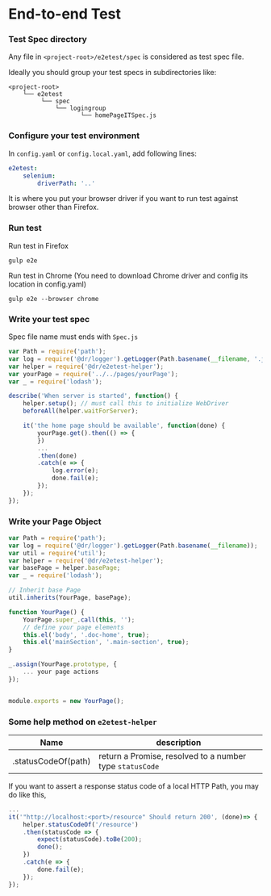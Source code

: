End-to-end Test
==========
### Test Spec directory

Any file in `<project-root>/e2etest/spec` is considered as test spec file.

Ideally you should group your test specs in subdirectories like:

```
<project-root>
	└── e2etest
		 └── spec
			 └── logingroup
					└── homePageITSpec.js

```

### Configure your test environment
In `config.yaml` or `config.local.yaml`, add following lines:
```yaml
e2etest:
    selenium:
        driverPath: '..'
```
It is where you put your browser driver if you want to run test against browser other than Firefox.

### Run test
Run test in Firefox
```
gulp e2e
```
Run test in Chrome (You need to download Chrome driver and config its location in config.yaml)
```
gulp e2e --browser chrome
```

### Write your test spec
Spec file name must ends with `Spec.js`

```javascript
var Path = require('path');
var log = require('@dr/logger').getLogger(Path.basename(__filename, '.js'));
var helper = require('@dr/e2etest-helper');
var yourPage = require('../../pages/yourPage');
var _ = require('lodash');

describe('When server is started', function() {
	helper.setup(); // must call this to initialize WebDriver
	beforeAll(helper.waitForServer);

	it('the home page should be available', function(done) {
		yourPage.get().then(() => {
		})
		...
		.then(done)
		.catch(e => {
			log.error(e);
			done.fail(e);
		});
	});
});
```
### Write your Page Object

```javascript
var Path = require('path');
var log = require('@dr/logger').getLogger(Path.basename(__filename));
var util = require('util');
var helper = require('@dr/e2etest-helper');
var basePage = helper.basePage;
var _ = require('lodash');

// Inherit base Page
util.inherits(YourPage, basePage);

function YourPage() {
	YourPage.super_.call(this, '');
	// define your page elements
	this.el('body', '.doc-home', true);
	this.el('mainSection', '.main-section', true);
}

_.assign(YourPage.prototype, {
	... your page actions
});


module.exports = new YourPage();


```

### Some help method on `e2etest-helper`

| Name | description
| - | -
| .statusCodeOf(path) | return a Promise, resolved to a number type `statusCode`
If you want to assert a response status code of a local HTTP Path, you may do like this,
```javascript
...
it('"http://localhost:<port>/resource" Should return 200', (done)=> {
	helper.statusCodeOf('/resource')
	.then(statusCode => {
		expect(statusCode).toBe(200);
		done();
	})
	.catch(e => {
		done.fail(e);
	});
});
```

